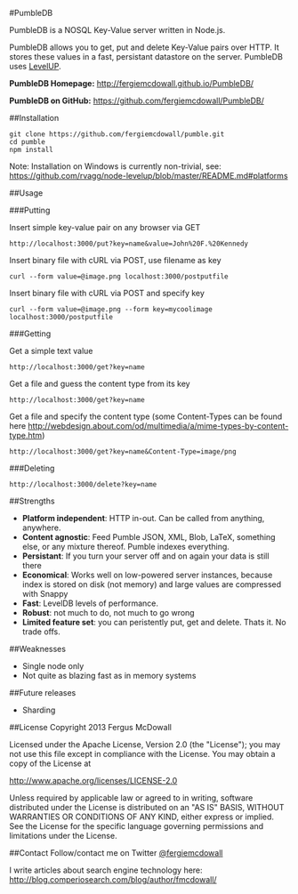 #PumbleDB

PumbleDB is a NOSQL Key-Value server written in Node.js.

PumbleDB allows you to get, put and delete Key-Value pairs over HTTP. It stores these values in a fast, persistant datastore on the server. PumbleDB uses [LevelUP](https://github.com/rvagg/node-levelup/).

**PumbleDB Homepage:** http://fergiemcdowall.github.io/PumbleDB/

**PumbleDB on GitHub:** https://github.com/fergiemcdowall/PumbleDB/

##Installation

    git clone https://github.com/fergiemcdowall/pumble.git
    cd pumble
    npm install
    
Note: Installation on Windows is currently non-trivial, see: https://github.com/rvagg/node-levelup/blob/master/README.md#platforms 

##Usage

###Putting

Insert simple key-value pair on any browser via GET

    http://localhost:3000/put?key=name&value=John%20F.%20Kennedy

Insert binary file with cURL via POST, use filename as key

    curl --form value=@image.png localhost:3000/postputfile
    
Insert binary file with cURL via POST and specify key

    curl --form value=@image.png --form key=mycoolimage localhost:3000/postputfile

###Getting

Get a simple text value

    http://localhost:3000/get?key=name
    
Get a file and guess the content type from its key

    http://localhost:3000/get?key=name
    
Get a file and specify the content type (some Content-Types can be found here http://webdesign.about.com/od/multimedia/a/mime-types-by-content-type.htm)

    http://localhost:3000/get?key=name&Content-Type=image/png

###Deleting

    http://localhost:3000/delete?key=name
    
##Strengths
*  **Platform independent**: HTTP in-out. Can be called from anything, anywhere.
*  **Content agnostic**: Feed Pumble JSON, XML, Blob, LaTeX, something else, or any mixture thereof. Pumble indexes everything.
*  **Persistant**: If you turn your server off and on again your data is still there
*  **Economical**: Works well on low-powered server instances, because index is stored on disk (not memory) and large values are compressed with Snappy
*  **Fast**: LevelDB levels of performance.
*  **Robust**: not much to do, not much to go wrong
*  **Limited feature set**: you can peristently put, get and delete. Thats it. No trade offs.

##Weaknesses
*  Single node only
*  Not quite as blazing fast as in memory systems

##Future releases
*  Sharding

##License
Copyright 2013 Fergus McDowall

Licensed under the Apache License, Version 2.0 (the "License");
you may not use this file except in compliance with the License.
You may obtain a copy of the License at

http://www.apache.org/licenses/LICENSE-2.0

Unless required by applicable law or agreed to in writing, software
distributed under the License is distributed on an "AS IS" BASIS,
WITHOUT WARRANTIES OR CONDITIONS OF ANY KIND, either express or implied.
See the License for the specific language governing permissions and
limitations under the License.

##Contact
Follow/contact me on Twitter [@fergiemcdowall](https://twitter.com/fergiemcdowall)

I write articles about search engine technology here: http://blog.comperiosearch.com/blog/author/fmcdowall/

